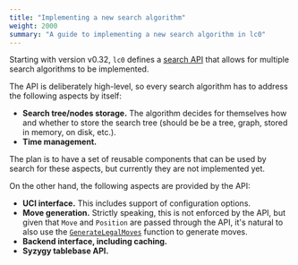 ```yaml
---
title: "Implementing a new search algorithm"
weight: 2000
summary: "A guide to implementing a new search algorithm in lc0"
---
```


Starting with version v0.32, `lc0` defines a
[search API](https://github.com/LeelaChessZero/lc0/blob/master/src/search/search.h)
that allows for multiple search algorithms to be implemented.

The API is deliberately high-level, so every search algorithm has to address the
following aspects by itself:

* **Search tree/nodes storage.** The algorithm decides for themselves how and
  whether to store the search tree (should be be a tree, graph, stored in
  memory, on disk, etc.).
* **Time management.**

The plan is to have a set of reusable components that can be used by search for
these aspects, but currently they are not implemented yet.

On the other hand, the following aspects are provided by the API:

* **UCI interface.** This includes support of configuration options.
* **Move generation.** Strictly speaking, this is not enforced by the API, but
  given that `Move` and `Position` are passed through the API, it's natural to
  also use the
  [`GenerateLegalMoves`](https://github.com/LeelaChessZero/lc0/blob/e0bbc58b8f4698ae1196f7bebf64a2fbf13a21fe/src/chess/board.h#L102)
  function to generate moves.
* **Backend interface, including caching.**
* **Syzygy tablebase API.**
